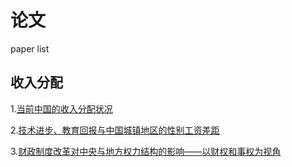 # 论文

paper list

## 收入分配

1.[当前中国的收入分配状况](./收入分配/当前中国的收入分配状况.md)

2.[技术进步、教育回报与中国城镇地区的性别工资差距](./收入分配/技术进步、教育回报与中国城镇地区的性别工资差距.md)

3.[财政制度改革对中央与地方权力结构的影响——以财权和事权为视角](./财政/财政制度改革对中央与地方权力结构的影响——以财权和事权为视角.md)
